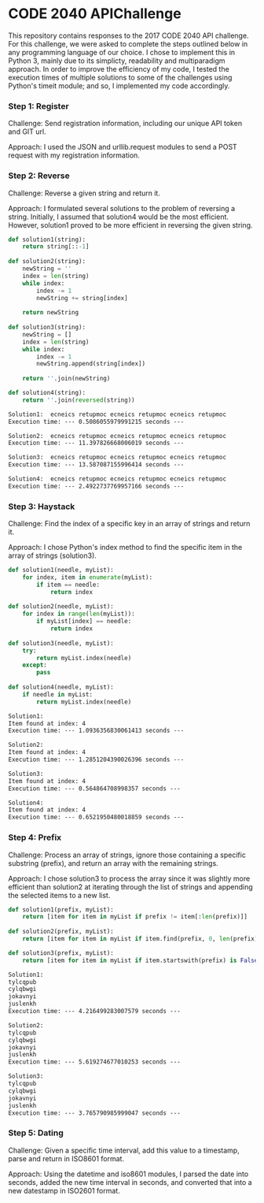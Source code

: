 # CODE 2040 APIChallenge

This repository contains responses to the 2017 CODE 2040 API challenge.
For this challenge, we were asked to complete the steps outlined below in any programming language of our choice. 
I chose to implement this in Python 3, mainly due to its simplicty, readability and multiparadigm approach. In order to improve the efficiency of my code, I tested the execution times of multiple solutions to some of the challenges using Python's timeit module; and so, I implemented my code accordingly.

<h3>Step 1: Register</h3>
<p>Challenge: Send registration information, including our unique API token and GIT url.</p>
<p>Approach: I used the JSON and urllib.request modules to send a POST request with my registration information.</p>

<h3>Step 2: Reverse</h3>
<p>Challenge: Reverse a given string and return it.</p>
<p>Approach: I formulated several solutions to the problem of reversing a string. Initially, I assumed that solution4 would be the most efficient. However, solution1 proved to be more efficient in reversing the given string.</p>

```python
def solution1(string):
    return string[::-1]
    
def solution2(string):
    newString = ''
    index = len(string)
    while index:
        index -= 1                    
        newString += string[index] 
        
    return newString
    
def solution3(string):
    newString = []
    index = len(string)
    while index:
        index -= 1                       
        newString.append(string[index])
        
    return ''.join(newString)

def solution4(string):
    return ''.join(reversed(string))
```
```html
Solution1:  ecneics retupmoc ecneics retupmoc ecneics retupmoc
Execution time: --- 0.5086055979991215 seconds ---

Solution2:  ecneics retupmoc ecneics retupmoc ecneics retupmoc
Execution time: --- 11.397826668006019 seconds ---

Solution3:  ecneics retupmoc ecneics retupmoc ecneics retupmoc
Execution time: --- 13.587087155996414 seconds ---

Solution4:  ecneics retupmoc ecneics retupmoc ecneics retupmoc
Execution time: --- 2.4922737769957166 seconds ---
```

<h3>Step 3: Haystack</h3>
<p>Challenge: Find the index of a specific key in an array of strings and return it.</p>
<p>Approach: I chose Python's index method to find the specific item in the array of strings (solution3). </p>

```python
def solution1(needle, myList):  
    for index, item in enumerate(myList):
        if item == needle:
            return index
    
def solution2(needle, myList):
    for index in range(len(myList)):
        if myList[index] == needle:
            return index
    
def solution3(needle, myList):
    try:
        return myList.index(needle)
    except:
        pass
        
def solution4(needle, myList):
    if needle in myList:
        return myList.index(needle)
```
```html
Solution1: 
Item found at index: 4
Execution time: --- 1.0936356830061413 seconds ---

Solution2: 
Item found at index: 4
Execution time: --- 1.2851204390026396 seconds ---

Solution3: 
Item found at index: 4
Execution time: --- 0.564864708998357 seconds ---

Solution4: 
Item found at index: 4
Execution time: --- 0.6521950480018859 seconds ---
```

<h3>Step 4: Prefix</h3>
<p>Challenge: Process an array of strings, ignore those containing a specific substring (prefix), and
return an array with the remaining strings.</p>
<p>Approach: I chose solution3 to process the array since it was slightly more efficient than solution2 at iterating through the list of strings and appending the selected items to a new list.</p>

```python
def solution1(prefix, myList):
    return [item for item in myList if prefix != item[:len(prefix)]]
    
def solution2(prefix, myList):
    return [item for item in myList if item.find(prefix, 0, len(prefix))]

def solution3(prefix, myList):
    return [item for item in myList if item.startswith(prefix) is False]
```
```html
Solution1: 
tylcqpub
cylqbwgi
jokavnyi
juslenkh
Execution time: --- 4.216499283007579 seconds ---

Solution2: 
tylcqpub
cylqbwgi
jokavnyi
juslenkh
Execution time: --- 5.619274677010253 seconds ---

Solution3: 
tylcqpub
cylqbwgi
jokavnyi
juslenkh
Execution time: --- 3.765790985999047 seconds ---
```
<h3>Step 5: Dating</h3>
<p>Challenge: Given a specific time interval, add this value to a timestamp, parse and return in ISO8601 format.<p>
<p>Approach:
Using the datetime and iso8601 modules, I parsed the date into seconds, added the new time interval in seconds, and converted that into a new datestamp in ISO2601 format.<p>
